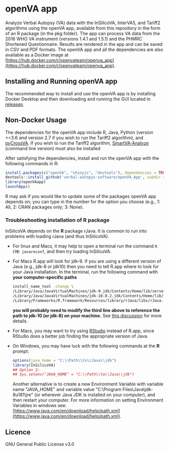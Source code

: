 # openVA app

Analyze Verbal Autopsy (VA) data with the InSilicoVA, InterVA5, and Tariff2 algorithms using the openVA app, available 
from this repository in the form of an R package (in the pkg folder).  The app can process VA data from the 2016 WHO VA 
instrument (versions 1.4.1 and 1.5.1) and the PHMRC Shortened Questionnaire.  Results are rendered in the app and can be 
saved in CSV and PDF formats.  The openVA app and all the dependencies are also available as a Docker image at
[https://hub.docker.com/r/openvateam/openva_app](https://hub.docker.com/r/openvateam/openva_app).

## Installing and Running openVA app

The recommended way to install and use the openVA app is by installing Docker Desktop and then downloading and running
the GUI located in [releases](https://github.com/verbal-autopsy-software/openVA_App/releases).

## Non-Docker Usage

The dependencies for the openVA app include R, Java, Python (version >=3.6 *and* version 2.7 if you wish to run the 
Tariff2 algorithm), and [pyCrossVA](https://github.com/verbal-autopsy-software/pyCrossVA).  If you wish to run the Tariff2 algorithm, [SmartVA-Analyze](https://github.com/ihmeuw/SmartVA-Analyze/releases) (command line version) must also be installed []()

After satisfying the dependencies, install and run the openVA app with the following commands in R:

```r
install.packages(c("openVA", "shinyjs", "devtools"), dependencies = TRUE)
devtools::install_github('verbal-autopys-software/openVA_App', subdir = 'pkg', INSTALL_opts=c('--no-multiarch'))
library(openVAapp)
launchApp()
```

R may ask if you would like to update some of the packages openVA app depends on; you can type in the number for
the option you choose (e.g., 1: All, 2: CRAN packages only; 3: None). 


### Troubleshooting installation of R package

InSilicoVA depends on the **R** package rJava.  It is common to run into problems with loading rJava (and thus InSilicoVA).  

- For linux and Macs, it may help to open a terminal run the command ```R CMD javareconf```, and then try loading InSilicoVA. 

- For Macs R.app will look for jdk-9.  If you are using a different version of Java (e.g., jdk-8 or jdk10) then you need to tell R.app where to look for your Java installation.  In the terminal, run the following command with **your computer-specific paths**
  ```bash
  install_name_tool -change \
  /Library/Java/JavaVirtualMachines/jdk-9.jdk/Contents/Home/lib/server/libjvm.dylib \
  /Library/Java/JavaVirtualMachines/jdk-10.0.2.jdk/Contents/Home/lib/server/libjvm.dylib \ 
  /Library/Frameworks/R.framework/Resources/library/rJava/libs/rJava.so
  ```
  **you will probably need to modify the third line above to reference the path to jdk-10 (or jdk-8) on your machine.** See [this discussion](https://github.com/s-u/rJava/issues/151) for more details.
  
- For Macs, you may want to try using [RStudio](https://www.rstudio.com/) instead of R.app, since RStudio does a better job finding the appropriate version of Java.
  
- On Windows, you may have
  luck with the following commands at the **R** prompt:
  ```r
  options(java.home = "C:\\Path\\to\\Java\\jdk")
  library(InSilicoVA)
  ## Option 2:
  ## Sys.setenv("JAVA_HOME" = "C:\\Path\\to\\Java\\jdk")
  ```
  
  Another alternative is to create a new Environment Variable with variable name "JAVA_HOME" and variable
  value "C:\Program Files\Java\jdk-8u181\jre" (or wherever Java JDK is installed on your computer), and then restart your computer.  For
  more information on setting Environment Variables in windows see: 
  [https://www.java.com/en/download/help/path.xml](https://www.java.com/en/download/help/path.xml).


## Licence
GNU General Public License v3.0
